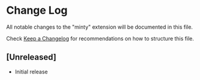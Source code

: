 # Change Log

All notable changes to the "minty" extension will be documented in this file.

Check [Keep a Changelog](http://keepachangelog.com/) for recommendations on how to structure this file.

## [Unreleased]

- Initial release